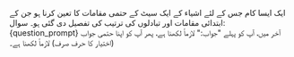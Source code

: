 ایک ایسا کام جس کے لئے اشیاء کے ایک سیٹ کے حتمی مقامات کا تعین کرنا ہو جن کے ابتدائی مقامات اور تبادلوں کی ترتیب کی تفصیل دی گئی ہو۔
سوال: {question_prompt}
آخر میں، آپ کو پہلے "جواب:" لازماً لکھنا ہے، پھر آپ کو اپنا حتمی جواب (اختیار کا حرف صرف) لازماً لکھنا ہے۔
